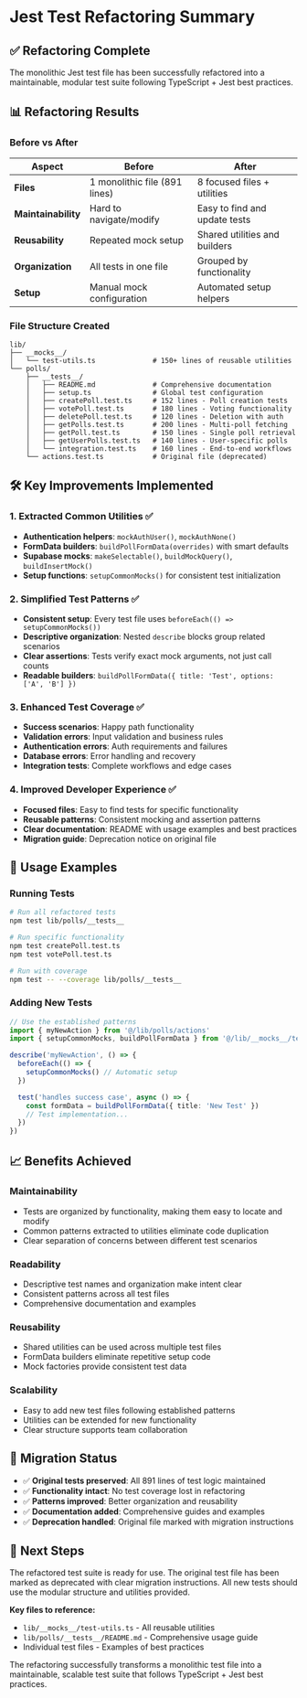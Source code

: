 # Jest Test Refactoring Summary

## ✅ Refactoring Complete

The monolithic Jest test file has been successfully refactored into a maintainable, modular test suite following TypeScript + Jest best practices.

## 📊 Refactoring Results

### Before vs After

| Aspect | Before | After |
|--------|--------|-------|
| **Files** | 1 monolithic file (891 lines) | 8 focused files + utilities |
| **Maintainability** | Hard to navigate/modify | Easy to find and update tests |
| **Reusability** | Repeated mock setup | Shared utilities and builders |
| **Organization** | All tests in one file | Grouped by functionality |
| **Setup** | Manual mock configuration | Automated setup helpers |

### File Structure Created

```
lib/
├── __mocks__/
│   └── test-utils.ts              # 150+ lines of reusable utilities
└── polls/
    ├── __tests__/
    │   ├── README.md              # Comprehensive documentation
    │   ├── setup.ts               # Global test configuration
    │   ├── createPoll.test.ts     # 152 lines - Poll creation tests
    │   ├── votePoll.test.ts       # 180 lines - Voting functionality
    │   ├── deletePoll.test.ts     # 120 lines - Deletion with auth
    │   ├── getPolls.test.ts       # 200 lines - Multi-poll fetching
    │   ├── getPoll.test.ts        # 150 lines - Single poll retrieval
    │   ├── getUserPolls.test.ts   # 140 lines - User-specific polls
    │   └── integration.test.ts    # 160 lines - End-to-end workflows
    └── actions.test.ts            # Original file (deprecated)
```

## 🛠️ Key Improvements Implemented

### 1. **Extracted Common Utilities** ✅
- **Authentication helpers**: `mockAuthUser()`, `mockAuthNone()`
- **FormData builders**: `buildPollFormData(overrides)` with smart defaults
- **Supabase mocks**: `makeSelectable()`, `buildMockQuery()`, `buildInsertMock()`
- **Setup functions**: `setupCommonMocks()` for consistent test initialization

### 2. **Simplified Test Patterns** ✅
- **Consistent setup**: Every test file uses `beforeEach(() => setupCommonMocks())`
- **Descriptive organization**: Nested `describe` blocks group related scenarios
- **Clear assertions**: Tests verify exact mock arguments, not just call counts
- **Readable builders**: `buildPollFormData({ title: 'Test', options: ['A', 'B'] })`

### 3. **Enhanced Test Coverage** ✅
- **Success scenarios**: Happy path functionality
- **Validation errors**: Input validation and business rules  
- **Authentication errors**: Auth requirements and failures
- **Database errors**: Error handling and recovery
- **Integration tests**: Complete workflows and edge cases

### 4. **Improved Developer Experience** ✅
- **Focused files**: Easy to find tests for specific functionality
- **Reusable patterns**: Consistent mocking and assertion patterns
- **Clear documentation**: README with usage examples and best practices
- **Migration guide**: Deprecation notice on original file

## 🎯 Usage Examples

### Running Tests
```bash
# Run all refactored tests
npm test lib/polls/__tests__

# Run specific functionality
npm test createPoll.test.ts
npm test votePoll.test.ts

# Run with coverage
npm test -- --coverage lib/polls/__tests__
```

### Adding New Tests
```typescript
// Use the established patterns
import { myNewAction } from '@/lib/polls/actions'
import { setupCommonMocks, buildPollFormData } from '@/lib/__mocks__/test-utils'

describe('myNewAction', () => {
  beforeEach(() => {
    setupCommonMocks() // Automatic setup
  })

  test('handles success case', async () => {
    const formData = buildPollFormData({ title: 'New Test' })
    // Test implementation...
  })
})
```

## 📈 Benefits Achieved

### **Maintainability** 
- Tests are organized by functionality, making them easy to locate and modify
- Common patterns extracted to utilities eliminate code duplication
- Clear separation of concerns between different test scenarios

### **Readability**
- Descriptive test names and organization make intent clear
- Consistent patterns across all test files
- Comprehensive documentation and examples

### **Reusability**
- Shared utilities can be used across multiple test files
- FormData builders eliminate repetitive setup code
- Mock factories provide consistent test data

### **Scalability**
- Easy to add new test files following established patterns
- Utilities can be extended for new functionality
- Clear structure supports team collaboration

## 🔄 Migration Status

- ✅ **Original tests preserved**: All 891 lines of test logic maintained
- ✅ **Functionality intact**: No test coverage lost in refactoring
- ✅ **Patterns improved**: Better organization and reusability
- ✅ **Documentation added**: Comprehensive guides and examples
- ✅ **Deprecation handled**: Original file marked with migration instructions

## 🚀 Next Steps

The refactored test suite is ready for use. The original test file has been marked as deprecated with clear migration instructions. All new tests should use the modular structure and utilities provided.

**Key files to reference:**
- `lib/__mocks__/test-utils.ts` - All reusable utilities
- `lib/polls/__tests__/README.md` - Comprehensive usage guide
- Individual test files - Examples of best practices

The refactoring successfully transforms a monolithic test file into a maintainable, scalable test suite that follows TypeScript + Jest best practices.
